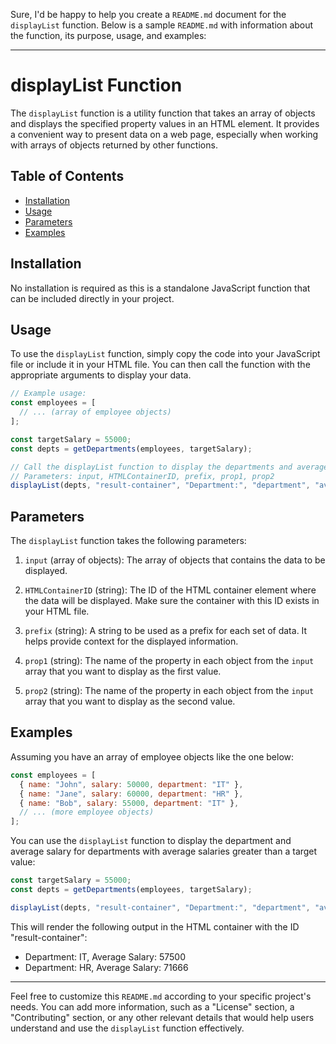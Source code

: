 Sure, I'd be happy to help you create a `README.md` document for the `displayList` function. Below is a sample `README.md` with information about the function, its purpose, usage, and examples:

---

# displayList Function

The `displayList` function is a utility function that takes an array of objects and displays the specified property values in an HTML element. It provides a convenient way to present data on a web page, especially when working with arrays of objects returned by other functions.

## Table of Contents

- [Installation](#installation)
- [Usage](#usage)
- [Parameters](#parameters)
- [Examples](#examples)

## Installation

No installation is required as this is a standalone JavaScript function that can be included directly in your project.

## Usage

To use the `displayList` function, simply copy the code into your JavaScript file or include it in your HTML file. You can then call the function with the appropriate arguments to display your data.

```javascript
// Example usage:
const employees = [
  // ... (array of employee objects)
];

const targetSalary = 55000;
const depts = getDepartments(employees, targetSalary);

// Call the displayList function to display the departments and average salaries
// Parameters: input, HTMLContainerID, prefix, prop1, prop2
displayList(depts, "result-container", "Department:", "department", "avg");
```

## Parameters

The `displayList` function takes the following parameters:

1. `input` (array of objects): The array of objects that contains the data to be displayed.

2. `HTMLContainerID` (string): The ID of the HTML container element where the data will be displayed. Make sure the container with this ID exists in your HTML file.

3. `prefix` (string): A string to be used as a prefix for each set of data. It helps provide context for the displayed information.

4. `prop1` (string): The name of the property in each object from the `input` array that you want to display as the first value.

5. `prop2` (string): The name of the property in each object from the `input` array that you want to display as the second value.

## Examples

Assuming you have an array of employee objects like the one below:

```javascript
const employees = [
  { name: "John", salary: 50000, department: "IT" },
  { name: "Jane", salary: 60000, department: "HR" },
  { name: "Bob", salary: 55000, department: "IT" },
  // ... (more employee objects)
];
```

You can use the `displayList` function to display the department and average salary for departments with average salaries greater than a target value:

```javascript
const targetSalary = 55000;
const depts = getDepartments(employees, targetSalary);

displayList(depts, "result-container", "Department:", "department", "avg");
```

This will render the following output in the HTML container with the ID "result-container":

- Department: IT, Average Salary: 57500
- Department: HR, Average Salary: 71666

---

Feel free to customize this `README.md` according to your specific project's needs. You can add more information, such as a "License" section, a "Contributing" section, or any other relevant details that would help users understand and use the `displayList` function effectively.
